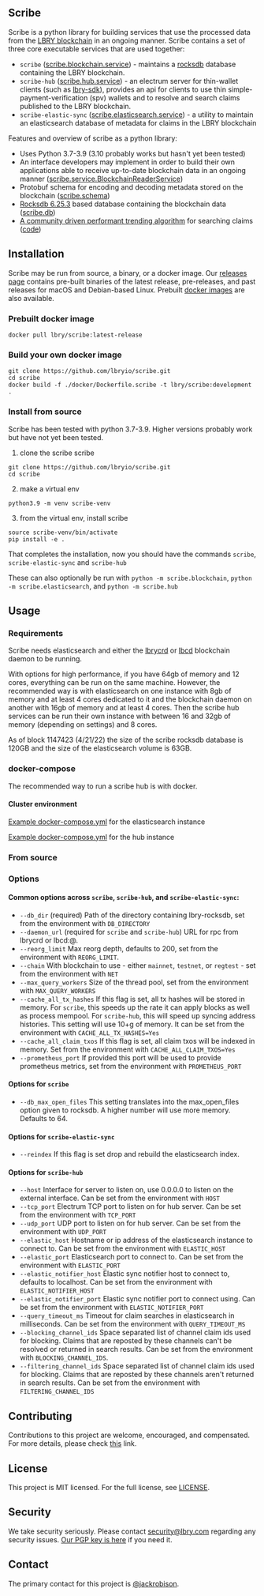 ## Scribe

Scribe is a python library for building services that use the processed data from the [LBRY blockchain](https://github.com/lbryio/lbrycrd) in an ongoing manner. Scribe contains a set of three core executable services that are used together:
 * `scribe` ([scribe.blockchain.service](https://github.com/lbryio/scribe/tree/master/scribe/blockchain/service.py)) - maintains a [rocksdb](https://github.com/lbryio/lbry-rocksdb) database containing the LBRY blockchain.
 * `scribe-hub` ([scribe.hub.service](https://github.com/lbryio/scribe/tree/master/scribe/hub/service.py)) - an electrum server for thin-wallet clients (such as [lbry-sdk](https://github.com/lbryio/lbry-sdk)), provides an api for clients to use thin simple-payment-verification (spv) wallets and to resolve and search claims published to the LBRY blockchain.
 * `scribe-elastic-sync` ([scribe.elasticsearch.service](https://github.com/lbryio/scribe/tree/master/scribe/elasticsearch/service.py)) - a utility to maintain an elasticsearch database of metadata for claims in the LBRY blockchain

Features and overview of scribe as a python library:
 * Uses Python 3.7-3.9 (3.10 probably works but hasn't yet been tested)
 * An interface developers may implement in order to build their own applications able to receive up-to-date blockchain data in an ongoing manner ([scribe.service.BlockchainReaderService](https://github.com/lbryio/scribe/tree/master/scribe/service.py))
 * Protobuf schema for encoding and decoding metadata stored on the blockchain ([scribe.schema](https://github.com/lbryio/scribe/tree/master/scribe/schema))
 * [Rocksdb 6.25.3](https://github.com/lbryio/lbry-rocksdb/) based database containing the blockchain data ([scribe.db](https://github.com/lbryio/scribe/tree/master/scribe/db))
 * [A community driven performant trending algorithm](https://raw.githubusercontent.com/lbryio/scribe/master/scribe/elasticsearch/trending%20algorithm.pdf) for searching claims ([code](https://github.com/lbryio/scribe/blob/master/scribe/elasticsearch/fast_ar_trending.py))

## Installation

Scribe may be run from source, a binary, or a docker image.
Our [releases page](https://github.com/lbryio/scribe/releases) contains pre-built binaries of the latest release, pre-releases, and past releases for macOS and Debian-based Linux.
Prebuilt [docker images](https://hub.docker.com/r/lbry/scribe/latest-release) are also available.

### Prebuilt docker image

`docker pull lbry/scribe:latest-release`

### Build your own docker image

```
git clone https://github.com/lbryio/scribe.git
cd scribe
docker build -f ./docker/Dockerfile.scribe -t lbry/scribe:development .
```

### Install from source

Scribe has been tested with python 3.7-3.9. Higher versions probably work but have not yet been tested.

1. clone the scribe scribe
```
git clone https://github.com/lbryio/scribe.git
cd scribe
```
2. make a virtual env
```
python3.9 -m venv scribe-venv
```
3. from the virtual env, install scribe
```
source scribe-venv/bin/activate
pip install -e .
```

That completes the installation, now you should have the commands `scribe`, `scribe-elastic-sync` and `scribe-hub`

These can also optionally be run with `python -m scribe.blockchain`, `python -m scribe.elasticsearch`, and `python -m scribe.hub`

## Usage

### Requirements

Scribe needs elasticsearch and either the [lbrycrd](https://github.com/lbryio/lbrycrd) or [lbcd](https://github.com/lbryio/lbcd) blockchain daemon to be running.

With options for high performance, if you have 64gb of memory and 12 cores, everything can be run on the same machine. However, the recommended way is with elasticsearch on one instance with 8gb of memory and at least 4 cores dedicated to it and the blockchain daemon on another with 16gb of memory and at least 4 cores. Then the scribe hub services can be run their own instance with between 16 and 32gb of memory (depending on settings) and 8 cores. 

As of block 1147423 (4/21/22) the size of the scribe rocksdb database is 120GB and the size of the elasticsearch volume is 63GB.

### docker-compose

The recommended way to run a scribe hub is with docker.

#### Cluster environment

[Example docker-compose.yml](https://github.com/lbryio/scribe/blob/master/docker/elastic-compose.yml) for the elasticsearch instance

[Example docker-compose.yml](https://github.com/lbryio/scribe/blob/master/docker/hub-compose.yml)  for the hub instance


### From source

### Options

#### Common options across `scribe`, `scribe-hub`, and `scribe-elastic-sync`:
  - `--db_dir` (required) Path of the directory containing lbry-rocksdb, set from the environment with `DB_DIRECTORY`
  - `--daemon_url` (required for `scribe` and `scribe-hub`) URL for rpc from lbrycrd or lbcd<rpcuser>:<rpcpassword>@<lbrycrd rpc ip><lbrycrd rpc port>.
  - `--reorg_limit` Max reorg depth, defaults to 200, set from the environment with `REORG_LIMIT`.
  - `--chain` With blockchain to use - either `mainnet`, `testnet`, or `regtest` - set from the environment with `NET`
  - `--max_query_workers` Size of the thread pool, set from the environment with `MAX_QUERY_WORKERS`
  - `--cache_all_tx_hashes` If this flag is set, all tx hashes will be stored in memory. For `scribe`, this speeds up the rate it can apply blocks as well as process mempool. For `scribe-hub`, this will speed up syncing address histories. This setting will use 10+g of memory. It can be set from the environment with `CACHE_ALL_TX_HASHES=Yes`
  - `--cache_all_claim_txos` If this flag is set, all claim txos will be indexed in memory. Set from the environment with `CACHE_ALL_CLAIM_TXOS=Yes`
  - `--prometheus_port` If provided this port will be used to provide prometheus metrics, set from the environment with `PROMETHEUS_PORT`

#### Options for `scribe`
  - `--db_max_open_files` This setting translates into the max_open_files option given to rocksdb. A higher number will use more memory. Defaults to 64.

#### Options for `scribe-elastic-sync`
  - `--reindex` If this flag is set drop and rebuild the elasticsearch index.

#### Options for `scribe-hub`
  - `--host` Interface for server to listen on, use 0.0.0.0 to listen on the external interface. Can be set from the environment with `HOST`
  - `--tcp_port` Electrum TCP port to listen on for hub server. Can be set from the environment with `TCP_PORT`
  - `--udp_port` UDP port to listen on for hub server. Can be set from the environment with `UDP_PORT`
  - `--elastic_host` Hostname or ip address of the elasticsearch instance to connect to. Can be set from the environment with `ELASTIC_HOST`
  - `--elastic_port` Elasticsearch port to connect to. Can be set from the environment with `ELASTIC_PORT`
  - `--elastic_notifier_host` Elastic sync notifier host to connect to, defaults to localhost. Can be set from the environment with `ELASTIC_NOTIFIER_HOST`
  - `--elastic_notifier_port` Elastic sync notifier port to connect using. Can be set from the environment with `ELASTIC_NOTIFIER_PORT`
  - `--query_timeout_ms` Timeout for claim searches in elasticsearch in milliseconds. Can be set from the environment with `QUERY_TIMEOUT_MS`
  - `--blocking_channel_ids` Space separated list of channel claim ids used for blocking. Claims that are reposted by these channels can't be resolved or returned in search results. Can be set from the environment with `BLOCKING_CHANNEL_IDS`.
  - `--filtering_channel_ids` Space separated list of channel claim ids used for blocking. Claims that are reposted by these channels aren't returned in search results. Can be set from the environment with `FILTERING_CHANNEL_IDS`

## Contributing

Contributions to this project are welcome, encouraged, and compensated. For more details, please check [this](https://lbry.tech/contribute) link.

## License

This project is MIT licensed. For the full license, see [LICENSE](LICENSE).

## Security

We take security seriously. Please contact security@lbry.com regarding any security issues. [Our PGP key is here](https://lbry.com/faq/pgp-key) if you need it.

## Contact

The primary contact for this project is [@jackrobison](mailto:jackrobison@lbry.com).
